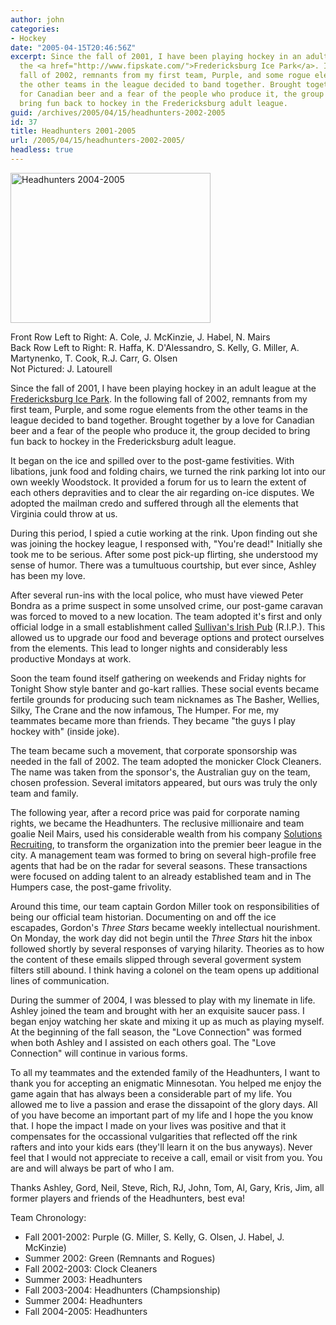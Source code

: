 ```yaml
---
author: john
categories:
- Hockey
date: "2005-04-15T20:46:56Z"
excerpt: Since the fall of 2001, I have been playing hockey in an adult league at
  the <a href="http://www.fipskate.com/">Fredericksburg Ice Park</a>. In the following
  fall of 2002, remnants from my first team, Purple, and some rogue elements from
  the other teams in the league decided to band together. Brought together by a love
  for Canadian beer and a fear of the people who produce it, the group decided to
  bring fun back to hockey in the Fredericksburg adult league.
guid: /archives/2005/04/15/headhunters-2002-2005
id: 37
title: Headhunters 2001-2005
url: /2005/04/15/headhunters-2002-2005/
headless: true
---
```


[<img src="/wordpress/wp-content/uploads/IMG_0166Small.JPG" title="Headhunters 2004-2005" alt="Headhunters 2004-2005" height="240" width="320" />](/images/IMG_0166%20%28Large%29.JPG "Headhutners 2004-2005 Team Picture")
  
<span class="caption">Front Row Left to Right: A. Cole, J. McKinzie, J. Habel, N. Mairs<br /> Back Row Left to Right: R. Haffa, K. D'Alessandro, S. Kelly, G. Miller, A. Martynenko, T. Cook, R.J. Carr, G. Olsen<br /> Not Pictured: J. Latourell</span>

Since the fall of 2001, I have been playing hockey in an adult league at the [Fredericksburg Ice Park](http://www.fipskate.com/). In the following fall of 2002, remnants from my first team, Purple, and some rogue elements from the other teams in the league decided to band together. Brought together by a love for Canadian beer and a fear of the people who produce it, the group decided to bring fun back to hockey in the Fredericksburg adult league.

It began on the ice and spilled over to the post-game festivities. With libations, junk food and folding chairs, we turned the rink parking lot into our own weekly Woodstock. It provided a forum for us to learn the extent of each others depravities and to clear the air regarding on-ice disputes. We adopted the mailman credo and suffered through all the elements that Virginia could throw at us.

During this period, I spied a cutie working at the rink. Upon finding out she was joining the hockey league, I responsed with, "You're dead!" Initially she took me to be serious. After some post pick-up flirting, she understood my sense of humor. There was a tumultuous courtship, but ever since, Ashley has been my love.

After several run-ins with the local police, who must have viewed Peter Bondra as a prime suspect in some unsolved crime, our post-game caravan was forced to moved to a new location. The team adopted it's first and only official lodge in a small establishment called [Sullivan's Irish Pub](http://pages.fredericksburgcity.com/dining/sullivans.htm) (R.I.P.). This allowed us to upgrade our food and beverage options and protect ourselves from the elements. This lead to longer nights and considerably less productive Mondays at work.

Soon the team found itself gathering on weekends and Friday nights for Tonight Show style banter and go-kart rallies. These social events became fertile grounds for producing such team nicknames as The Basher, Wellies, Silky, The Crane and the now infamous, The Humper. For me, my teammates became more than friends. They became "the guys I play hockey with" (inside joke).

The team became such a movement, that corporate sponsorship was needed in the fall of 2002. The team adopted the monicker Clock Cleaners. The name was taken from the sponsor's, the Australian guy on the team, chosen profession. Several imitators appeared, but ours was truly the only team and family.

The following year, after a record price was paid for corporate naming rights, we became the Headhunters. The reclusive millionaire and team goalie Neil Mairs, used his considerable wealth from his company [Solutions Recruiting](http://www.solutionsrecruiting.com), to transform the organization into the premier beer league in the city. A management team was formed to bring on several high-profile free agents that had be on the radar for several seasons. These transactions were focused on adding talent to an already established team and in The Humpers case, the post-game frivolity.

Around this time, our team captain Gordon Miller took on responsibilities of being our official team historian. Documenting on and off the ice escapades, Gordon's _Three Stars_ became weekly intellectual nourishment. On Monday, the work day did not begin until the _Three Stars_ hit the inbox followed shortly by several responses of varying hilarity. Theories as to how the content of these emails slipped through several goverment system filters still abound. I think having a colonel on the team opens up additional lines of communication.

During the summer of 2004, I was blessed to play with my linemate in life. Ashley joined the team and brought with her an exquisite saucer pass. I began enjoy watching her skate and mixing it up as much as playing myself. At the beginning of the fall season, the "Love Connection" was formed when both Ashley and I assisted on each others goal. The "Love Connection" will continue in various forms.

To all my teammates and the extended family of the Headhunters, I want to thank you for accepting an enigmatic Minnesotan. You helped me enjoy the game again that has always been a considerable part of my life. You allowed me to live a passion and erase the dissapoint of the glory days. All of you have become an important part of my life and I hope the you know that. I hope the impact I made on your lives was positive and that it compensates for the occassional vulgarities that reflected off the rink rafters and into your kids ears (they'll learn it on the bus anyways). Never feel that I would not appreciate to receive a call, email or visit from you. You are and will always be part of who I am.

Thanks Ashley, Gord, Neil, Steve, Rich, RJ, John, Tom, Al, Gary, Kris, Jim, all former players and friends of the Headhunters, best eva!

Team Chronology:

  * Fall 2001-2002: Purple (G. Miller, S. Kelly, G. Olsen, J. Habel, J. McKinzie)
  * Summer 2002: Green (Remnants and Rogues)
  * Fall 2002-2003: Clock Cleaners
  * Summer 2003: Headhunters
  * Fall 2003-2004: Headhunters (Champsionship)
  * Summer 2004: Headhunters
  * Fall 2004-2005: Headhunters
